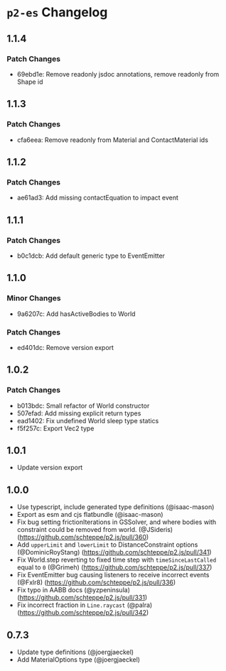 # `p2-es` Changelog

## 1.1.4

### Patch Changes

-   69ebd1e: Remove readonly jsdoc annotations, remove readonly from Shape id

## 1.1.3

### Patch Changes

-   cfa6eea: Remove readonly from Material and ContactMaterial ids

## 1.1.2

### Patch Changes

-   ae61ad3: Add missing contactEquation to impact event

## 1.1.1

### Patch Changes

-   b0c1dcb: Add default generic type to EventEmitter

## 1.1.0

### Minor Changes

-   9a6207c: Add hasActiveBodies to World

### Patch Changes

-   ed401dc: Remove version export

## 1.0.2

### Patch Changes

-   b013bdc: Small refactor of World constructor
-   507efad: Add missing explicit return types
-   ead1402: Fix undefined World sleep type statics
-   f5f257c: Export Vec2 type

## 1.0.1

-   Update version export

## 1.0.0

-   Use typescript, include generated type definitions (@isaac-mason)
-   Export as esm and cjs flatbundle (@isaac-mason)
-   Fix bug setting frictionIterations in GSSolver, and where bodies with constraint could be removed from world. (@JSideris) (https://github.com/schteppe/p2.js/pull/360)
-   Add `upperLimit` and `lowerLimit` to DistanceConstraint options (@DominicRoyStang) (https://github.com/schteppe/p2.js/pull/341)
-   Fix World.step reverting to fixed time step with `timeSinceLastCalled` equal to `0` (@Grimeh) (https://github.com/schteppe/p2.js/pull/337)
-   Fix EventEmitter bug causing listeners to receive incorrect events (@Fxlr8) (https://github.com/schteppe/p2.js/pull/336)
-   Fix typo in AABB docs (@yzpeninsula) (https://github.com/schteppe/p2.js/pull/331)
-   Fix incorrect fraction in `Line.raycast` (@palra) (https://github.com/schteppe/p2.js/pull/342)

## 0.7.3

-   Update type definitions (@joergjaeckel)
-   Add MaterialOptions type (@joergjaeckel)
